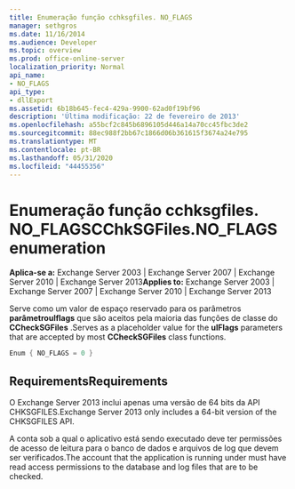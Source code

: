 ```yaml
---
title: Enumeração função cchksgfiles. NO_FLAGS
manager: sethgros
ms.date: 11/16/2014
ms.audience: Developer
ms.topic: overview
ms.prod: office-online-server
localization_priority: Normal
api_name:
- NO_FLAGS
api_type:
- dllExport
ms.assetid: 6b18b645-fec4-429a-9900-62ad0f19bf96
description: 'Última modificação: 22 de fevereiro de 2013'
ms.openlocfilehash: a55bcf2c845b6896105d446a14a70cc45fbc3de2
ms.sourcegitcommit: 88ec988f2bb67c1866d06b361615f3674a24e795
ms.translationtype: MT
ms.contentlocale: pt-BR
ms.lasthandoff: 05/31/2020
ms.locfileid: "44455356"
---
```

# <a name="cchksgfilesno_flags-enumeration"></a><span data-ttu-id="92f41-103">Enumeração função cchksgfiles. NO_FLAGS</span><span class="sxs-lookup"><span data-stu-id="92f41-103">CChkSGFiles.NO_FLAGS enumeration</span></span>

<span data-ttu-id="92f41-104">**Aplica-se a:** Exchange Server 2003 | Exchange Server 2007 | Exchange Server 2010 | Exchange Server 2013</span><span class="sxs-lookup"><span data-stu-id="92f41-104">**Applies to:** Exchange Server 2003 | Exchange Server 2007 | Exchange Server 2010 | Exchange Server 2013</span></span>
  
<span data-ttu-id="92f41-105">Serve como um valor de espaço reservado para os parâmetros **parâmetroulflags** que são aceitos pela maioria das funções de classe do **CCheckSGFiles** .</span><span class="sxs-lookup"><span data-stu-id="92f41-105">Serves as a placeholder value for the **ulFlags** parameters that are accepted by most **CCheckSGFiles** class functions.</span></span> 
  
```cs
Enum { NO_FLAGS = 0 }

```

## <a name="requirements"></a><span data-ttu-id="92f41-106">Requirements</span><span class="sxs-lookup"><span data-stu-id="92f41-106">Requirements</span></span>

<span data-ttu-id="92f41-107">O Exchange Server 2013 inclui apenas uma versão de 64 bits da API CHKSGFILES.</span><span class="sxs-lookup"><span data-stu-id="92f41-107">Exchange Server 2013 only includes a 64-bit version of the CHKSGFILES API.</span></span>
  
<span data-ttu-id="92f41-108">A conta sob a qual o aplicativo está sendo executado deve ter permissões de acesso de leitura para o banco de dados e arquivos de log que devem ser verificados.</span><span class="sxs-lookup"><span data-stu-id="92f41-108">The account that the application is running under must have read access permissions to the database and log files that are to be checked.</span></span>
  

